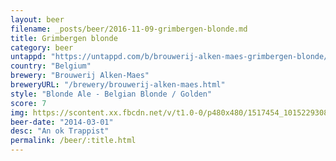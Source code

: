 ```yaml
---
layout: beer
filename: _posts/beer/2016-11-09-grimbergen-blonde.md
title: Grimbergen blonde
category: beer
untappd: "https://untappd.com/b/brouwerij-alken-maes-grimbergen-blonde/2"
country: "Belgium"
brewery: "Brouwerij Alken-Maes"
breweryURL: "/brewery/brouwerij-alken-maes.html"
style: "Blonde Ale - Belgian Blonde / Golden"
score: 7
img: https://scontent.xx.fbcdn.net/v/t1.0-0/p480x480/1517454_10152293087538745_1520731799_n.jpg?_nc_cat=0&oh=dd269d0a9f4bb5624a4228fbbdfd111c&oe=5BC3AFC6
beer-date: "2014-03-01"
desc: "An ok Trappist"
permalink: /beer/:title.html
---
```

